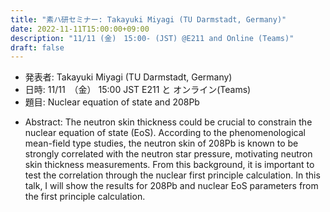 ```yaml
---
title: "素ハ研セミナー: Takayuki Miyagi (TU Darmstadt, Germany)"
date: 2022-11-11T15:00:00+09:00
description: "11/11 (金)　15:00- (JST) @E211 and Online (Teams)"
draft: false
---
```


- 発表者:
Takayuki Miyagi (TU Darmstadt, Germany)
- 日時:
11/11　（金） 15:00 JST E211 と オンライン(Teams)
- 題目: 
Nuclear equation of state and 208Pb

<!--more-->

- Abstract:
The neutron skin thickness could be crucial to constrain the nuclear equation of state (EoS). According to the phenomenological mean-field type studies, the neutron skin of 208Pb is known to be strongly correlated with the neutron star pressure, motivating neutron skin thickness measurements. From this background, it is important to test the correlation through the nuclear first principle calculation. In this talk, I will show the results for 208Pb and nuclear EoS parameters from the first principle calculation.


